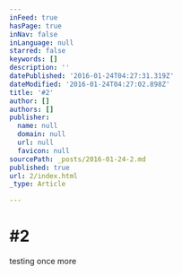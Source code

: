 ```yaml
---
inFeed: true
hasPage: true
inNav: false
inLanguage: null
starred: false
keywords: []
description: ''
datePublished: '2016-01-24T04:27:31.319Z'
dateModified: '2016-01-24T04:27:02.898Z'
title: '#2'
author: []
authors: []
publisher:
  name: null
  domain: null
  url: null
  favicon: null
sourcePath: _posts/2016-01-24-2.md
published: true
url: 2/index.html
_type: Article

---
```

# \#2

testing once more